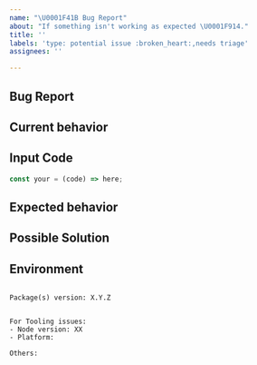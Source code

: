 ```yaml
---
name: "\U0001F41B Bug Report"
about: "If something isn't working as expected \U0001F914."
title: ''
labels: 'type: potential issue :broken_heart:,needs triage'
assignees: ''

---
```


## Bug Report

## Current behavior
<!-- Describe how the issue manifests. -->

## Input Code
<!-- REPL or Repo link if applicable: -->

```ts
const your = (code) => here;
```

## Expected behavior
<!-- A clear and concise description of what you expected to happen (or code). -->

## Possible Solution
<!--- Only if you have suggestions on a fix for the bug -->

## Environment

<pre><code>
Package(s) version: X.Y.Z
<!-- Check whether this is still an issue in the most recent package(s) version -->
 
For Tooling issues:
- Node version: XX  <!-- run `node --version` -->
- Platform:  <!-- Mac, Linux, Windows -->

Others:
<!-- Anything else relevant?  Operating system version, IDE, ... -->
</code></pre>